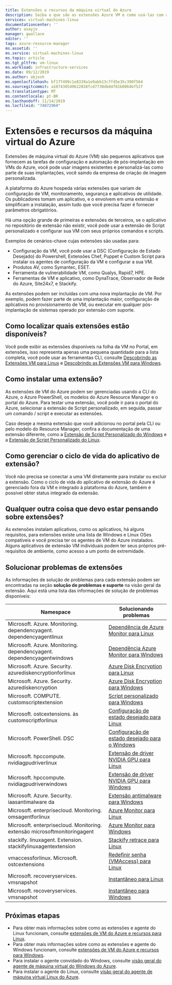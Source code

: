 ```yaml
---
title: Extensões e recursos da máquina virtual do Azure
description: Saiba o que são as extensões Azure VM e como usá-las com as máquinas virtuais do Azure
services: virtual-machines-linux
documentationcenter: ''
author: axayjo
manager: gwallace
editor: ''
tags: azure-resource-manager
ms.assetid: ''
ms.service: virtual-machines-linux
ms.topic: article
ms.tgt_pltfrm: vm-linux
ms.workload: infrastructure-services
ms.date: 09/12/2019
ms.author: akjosh
ms.openlocfilehash: bf17f499c1e8339a1e9abb13cffd5e35c390f564
ms.sourcegitcommit: a107430549622028fcd7730db84f61b0064bf52f
ms.translationtype: MT
ms.contentlocale: pt-BR
ms.lasthandoff: 11/14/2019
ms.locfileid: "74072969"
---
```

# <a name="azure-virtual-machine-extensions-and-features"></a>Extensões e recursos da máquina virtual do Azure
Extensões de máquina virtual do Azure (VM) são pequenos aplicativos que fornecem as tarefas de configuração e automação de pós-implantação em VMs do Azure, você pode usar imagens existentes e personalizá-las como parte de suas implantações, você saindo da empresa de criação de imagem personalizada.

A plataforma do Azure hospeda várias extensões que variam de configuração de VM, monitoramento, segurança e aplicativos de utilidade. Os publicadores tomam um aplicativo, e o envolvem em uma extensão e simplificam a instalação, assim tudo que você precisa fazer é fornecer parâmetros obrigatórios. 

 Há uma opção grande de primeiras e extensões de terceiros, se o aplicativo no repositório de extensão não existir, você pode usar a extensão de Script personalizado e configurar sua VM com seus próprios comandos e scripts.

Exemplos de cenários-chave cujas extensões são usadas para:
* Configuração da VM, você pode usar a DSC (Configuração de Estado Desejado) do Powershell, Extensões Chef, Puppet e Custom Script para instalar os agentes de configuração da VM e configurar a sua VM. 
* Produtos AV, como Symantec, ESET.
* Ferramenta de vulnerabilidade VM, como Qualys, Rapid7, HPE.
* Ferramentas de VM e aplicativo, como DynaTrace, Observador de Rede do Azure, Site24x7, e Stackify.

As extensões podem ser incluídas com uma nova implantação de VM. Por exemplo, podem fazer parte de uma implantação maior, configuração de aplicativos no provisionamento de VM, ou executar em qualquer pós-implantação de sistemas operado por  extensão com suporte.

## <a name="how-can-i-find-what-extensions-are-available"></a>Como localizar quais extensões estão disponíveis?
Você pode exibir as extensões disponíveis na folha da VM no Portal, em extensões, isso representa apenas uma pequena quantidade para a lista completa, você pode usar as ferramentas CLI, consulte [Descobrindo as Extensões VM para Linux](features-linux.md) e [ Descobrindo as Extensões VM para Windows](features-windows.md).

## <a name="how-can-i-install-an-extension"></a>Como instalar uma extensão?
As extensões de VM do Azure podem ser gerenciadas usando a CLI do Azure, o Azure PowerShell, os modelos do Azure Resource Manager e o portal do Azure. Para testar uma extensão, você pode ir para o portal do Azure, selecionar a extensão de Script personalizado, em seguida, passar um comando / script e executar as extensões.

Caso deseje a mesma extensão que você adicionou no portal pela CLI ou pelo modelo do Resource Manager, confira a documentação de uma extensão diferente, como a [Extensão de Script Personalizado do Windows](custom-script-windows.md) e a [Extensão de Script Personalizado do Linux](custom-script-linux.md).

## <a name="how-do-i-manage-extension-application-lifecycle"></a>Como gerenciar o ciclo de vida do aplicativo de extensão?
Você não precisa se conectar a uma VM diretamente para instalar ou excluir a extensão. Como o ciclo de vida do aplicativo de extensão do Azure é gerenciado fora da VM e integrado à plataforma do Azure, também é possível obter status integrado da extensão.

## <a name="anything-else-i-should-be-thinking-about-for-extensions"></a>Qualquer outra coisa que devo estar pensando sobre extensões?
As extensões instalam aplicativos, como os aplicativos, há alguns requisitos, para extensões existe uma lista de Windows e Linux OSes compatíveis e você  precisa ter os agentes de VM do Azure instalados. Alguns aplicativos de extensão VM individuais podem ter seus próprios pré-requisitos de ambiente, como acesso a um ponto de extremidade.

## <a name="troubleshoot-extensions"></a>Solucionar problemas de extensões

As informações de solução de problemas para cada extensão podem ser encontradas na seção **solução de problemas e suporte** na visão geral da extensão. Aqui está uma lista das informações de solução de problemas disponíveis:

| Namespace | Solucionando problemas |
|-----------|-----------------|
| Microsoft. Azure. Monitoring. dependencyagent. dependencyagentlinux | [Dependência de Azure Monitor para Linux](agent-dependency-linux.md#troubleshoot-and-support) |
| Microsoft. Azure. Monitoring. dependencyagent. dependencyagentwindows | [Dependência Azure Monitor para Windows](agent-dependency-windows.md#troubleshoot-and-support) |
| Microsoft. Azure. Security. azurediskencryptionforlinux | [Azure Disk Encryption para Linux](azure-disk-enc-linux.md#troubleshoot-and-support) |
| Microsoft. Azure. Security. azurediskencryption | [Azure Disk Encryption para Windows](azure-disk-enc-windows.md#troubleshoot-and-support) |
| Microsoft. COMPUTE. customscriptextension | [Script personalizado para Windows](custom-script-windows.md#troubleshoot-and-support) |
| Microsoft. ostcextensions. às customscriptforlinux | [Configuração de estado desejado para Linux](dsc-linux.md#troubleshoot-and-support) |
| Microsoft. PowerShell. DSC | [Configuração de estado desejado para o Windows](dsc-windows.md#troubleshoot-and-support) |
| Microsoft. hpccompute. nvidiagpudriverlinux | [Extensão de driver NVIDIA GPU para Linux](hpccompute-gpu-linux.md#troubleshoot-and-support) |
| Microsoft. hpccompute. nvidiagpudriverwindows | [Extensão de driver NVIDIA GPU para Windows](hpccompute-gpu-windows.md#troubleshoot-and-support) |
| Microsoft. Azure. Security. iaasantimalware da | [Extensão antimalware para Windows](iaas-antimalware-windows.md#troubleshoot-and-support) |
| Microsoft. enterprisecloud. Monitoring. omsagentforlinux | [Azure Monitor para Linux](oms-linux.md#troubleshoot-and-support)
| Microsoft. enterprisecloud. Monitoring. extensão microsoftmonitoringagent | [Azure Monitor para Windows](oms-windows.md#troubleshoot-and-support) |
| stackify. linuxagent. Extension. stackifylinuxagentextension | [Stackify retrace para Linux](stackify-retrace-linux.md#troubleshoot-and-support) |
| vmaccessforlinux. Microsoft. ostcextensions | [Redefinir senha (VMAccess) para Linux](vmaccess.md#troubleshoot-and-support) |
| Microsoft. recoveryservices. vmsnapshot | [Instantâneo para Linux](vmsnapshot-linux.md#troubleshoot-and-support) |
| Microsoft. recoveryservices. vmsnapshot | [Instantâneo para Windows](vmsnapshot-windows.md#troubleshoot-and-support) |


## <a name="next-steps"></a>Próximas etapas
* Para obter mais informações sobre como as extensões e agente do Linux funcionam, consulte [extensões de VM do Azure e recursos para Linux](features-linux.md).
* Para obter mais informações sobre como as extensões e agente do Windows funcionam, consulte [extensões de VM do Azure e recursos para Windows](features-windows.md).  
* Para instalar o agente convidado do Windows, consulte [visão geral do agente de máquina virtual do Windows do Azure](agent-windows.md).  
* Para instalar o agente do Linux, consulte [visão geral do agente de máquina virtual Linux do Azure](agent-linux.md).  

